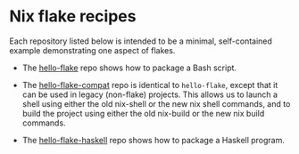 # Nix flake recipes

Each repository listed below is intended to be a minimal, self-contained example demonstrating one aspect of flakes.

- The [hello-flake](https://codeberg.org/mhwombat/hello-flake) repo
  shows how to package a Bash script.

- The [hello-flake-compat](https://codeberg.org/mhwombat/hello-flake-compat) repo
  is identical to `hello-flake`, except that it can be used in legacy (non-flake) projects.
  This allows us to launch a shell using either the old nix-shell or the new nix shell commands,
  and to build the project using either the old nix-build or the new nix build commands.

- The [hello-flake-haskell](https://codeberg.org/mhwombat/hello-flake-haskell) repo
  shows how to package a Haskell program.
